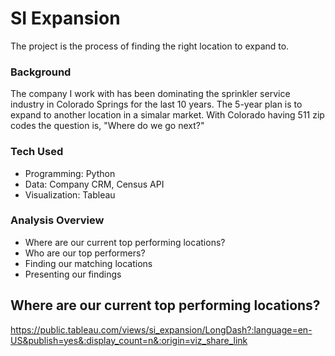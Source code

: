 # SI Expansion 

The project is the process of finding the right location to expand to.

### Background

The company I work with has been dominating the sprinkler service industry in Colorado Springs for the last 10 years. The 5-year plan is to expand to another location in a simalar market. With Colorado having 511 zip codes the question is, "Where do we go next?" 

### Tech Used
- Programming: Python
- Data: Company CRM, Census API
- Visualization: Tableau

### Analysis Overview
- Where are our current top performing locations?
- Who are our top performers?
- Finding our matching locations
- Presenting our findings

## Where are our current top performing locations?


https://public.tableau.com/views/si_expansion/LongDash?:language=en-US&publish=yes&:display_count=n&:origin=viz_share_link
